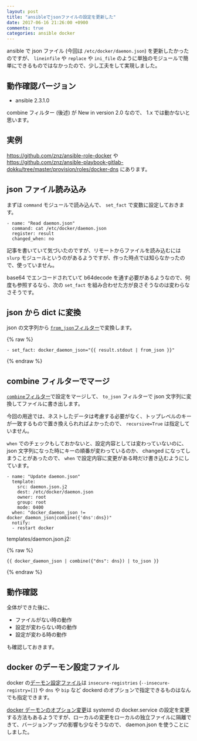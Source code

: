 ```yaml
---
layout: post
title: "ansibleでjsonファイルの設定を更新した"
date: 2017-06-16 21:26:00 +0900
comments: true
categories: ansible docker
---
```

ansible で json ファイル (今回は `/etc/docker/daemon.json`) を更新したかったのですが、 `lineinfile` や `replace` や `ini_file` のように単独のモジュールで簡単にできるものではなかったので、少し工夫をして実現しました。

<!--more-->

## 動作確認バージョン

- ansible 2.3.1.0

combine フィルター (後述) が New in version 2.0 なので、 1.x では動かないと思います。

## 実例

https://github.com/znz/ansible-role-docker や https://github.com/znz/ansible-playbook-gitlab-dokku/tree/master/provision/roles/docker-dns にあります。

## json ファイル読み込み

まずは `command` モジュールで読み込んで、 `set_fact` で変数に設定しておきます。

    - name: "Read daemon.json"
      command: cat /etc/docker/daemon.json
      register: result
      changed_when: no

記事を書いていて気づいたのですが、リモートからファイルを読み込むには `slurp` モジュールというのがあるようですが、作った時点では知らなかったので、使っていません。

base64 でエンコードされていて b64decode を通す必要があるようなので、何度も参照するなら、次の `set_fact` を組み合わせた方が良さそうなのは変わらなさそうです。

## json から dict に変換

json の文字列から [`from_json`フィルター](http://docs.ansible.com/ansible/playbooks_filters.html#filters-for-formatting-data)で変換します。

{% raw %}

    - set_fact: docker_daemon_json="{{ result.stdout | from_json }}"

{% endraw %}

## combine フィルターでマージ

[`combine`フィルター](http://docs.ansible.com/ansible/playbooks_filters.html#combining-hashes-dictionaries)で設定をマージして、 `to_json` フィルターで json 文字列に変換してファイルに書き出します。

今回の用途では、ネストしたデータは考慮する必要がなく、トップレベルのキーが一致するもので置き換えられればよかったので、 `recursive=True` は指定していません。

`when` でのチェックもしておかないと、設定内容としては変わっていないのに、 json 文字列になった時にキーの順番が変わっているのか、 changed になってしまうことがあったので、 `when` で設定内容に変更がある時だけ書き込むようにしています。

    - name: "Update daemon.json"
      template:
        src: daemon.json.j2
        dest: /etc/docker/daemon.json
        owner: root
        group: root
        mode: 0400
      when: "docker_daemon_json != docker_daemon_json|combine({'dns':dns})"
      notify:
      - restart docker

templates/daemon.json.j2:

{% raw %}

    {{ docker_daemon_json | combine({"dns": dns}) | to_json }}

{% endraw %}

## 動作確認

全体ができた後に、

- ファイルがない時の動作
- 設定が変わらない時の動作
- 設定が変わる時の動作

も確認しておきます。

## docker のデーモン設定ファイル

docker の[デーモン設定ファイル](http://docs.docker.jp/engine/reference/commandline/dockerd.html#daemon-configuration-file)は `insecure-registries` (`--insecure-registry=[]`) や `dns` や `bip` など dockerd のオプションで指定できるものはなんでも指定できます。

[docker デーモンのオプション変更](http://docs.docker.jp/engine/admin/systemd.html#custom-docker-daemon-options)は systemd の docker.service の設定を変更する方法もあるようですが、ローカルの変更をローカルの独立ファイルに隔離できて、バージョンアップの影響も少なそうなので、 daemon.json を使うことにしました。
